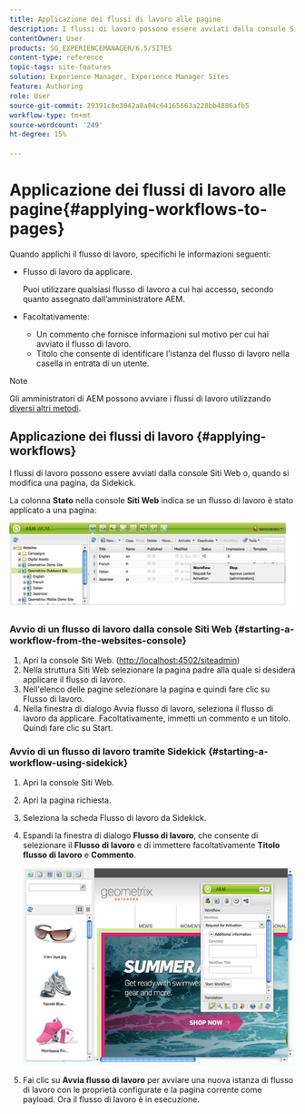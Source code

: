 ```yaml
---
title: Applicazione dei flussi di lavoro alle pagine
description: I flussi di lavoro possono essere avviati dalla console Siti Web o, quando si modifica una pagina, da Sidekick.
contentOwner: User
products: SG_EXPERIENCEMANAGER/6.5/SITES
content-type: reference
topic-tags: site-features
solution: Experience Manager, Experience Manager Sites
feature: Authoring
role: User
source-git-commit: 29391c8e3042a8a04c64165663a228bb4886afb5
workflow-type: tm+mt
source-wordcount: '249'
ht-degree: 15%

---
```


# Applicazione dei flussi di lavoro alle pagine{#applying-workflows-to-pages}

Quando applichi il flusso di lavoro, specifichi le informazioni seguenti:

* Flusso di lavoro da applicare.

  Puoi utilizzare qualsiasi flusso di lavoro a cui hai accesso, secondo quanto assegnato dall’amministratore AEM.
* Facoltativamente:

   * Un commento che fornisce informazioni sul motivo per cui hai avviato il flusso di lavoro.
   * Titolo che consente di identificare l’istanza del flusso di lavoro nella casella in entrata di un utente.

>[!NOTE]
>
>Gli amministratori di AEM possono avviare i flussi di lavoro utilizzando [diversi altri metodi](/help/sites-administering/workflows-starting.md).

## Applicazione dei flussi di lavoro {#applying-workflows}

I flussi di lavoro possono essere avviati dalla console Siti Web o, quando si modifica una pagina, da Sidekick.

La colonna **Stato** nella console **Siti Web** indica se un flusso di lavoro è stato applicato a una pagina:

![workflowstatus](assets/workflowstatus.png)

### Avvio di un flusso di lavoro dalla console Siti Web {#starting-a-workflow-from-the-websites-console}

1. Apri la console Siti Web. ([http://localhost:4502/siteadmin](http://localhost:4502/siteadmin))
1. Nella struttura Siti Web selezionare la pagina padre alla quale si desidera applicare il flusso di lavoro.
1. Nell&#39;elenco delle pagine selezionare la pagina e quindi fare clic su Flusso di lavoro.
1. Nella finestra di dialogo Avvia flusso di lavoro, seleziona il flusso di lavoro da applicare. Facoltativamente, immetti un commento e un titolo. Quindi fare clic su Start.

### Avvio di un flusso di lavoro tramite Sidekick {#starting-a-workflow-using-sidekick}

1. Apri la console Siti Web.
1. Apri la pagina richiesta.
1. Seleziona la scheda Flusso di lavoro da Sidekick.
1. Espandi la finestra di dialogo **Flusso di lavoro**, che consente di selezionare il **Flusso di lavoro** e di immettere facoltativamente **Titolo flusso di lavoro** e **Commento**.

   ![workflowstartsidekick](assets/workflowstartsidekick.png)

1. Fai clic su **Avvia flusso di lavoro** per avviare una nuova istanza di flusso di lavoro con le proprietà configurate e la pagina corrente come payload. Ora il flusso di lavoro è in esecuzione.
